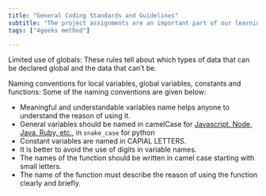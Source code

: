 ```yaml
---
title: "General Coding Standards and Guidelines"
subtitle: "The project assignments are an important part of our learning method, this lessons will show you what to expect and why the matter so much."
tags: ["4geeks method"]

---
```


Limited use of globals:
These rules tell about which types of data that can be declared global and the data that can’t be.

Naming conventions for local variables, global variables, constants and functions:
Some of the naming conventions are given below:
- Meaningful and understandable variables name helps anyone to understand the reason of using it.
- General variables should be named in camelCase for [Javascript, Node, Java, Ruby, etc.](https://en.wikipedia.org/wiki/Snake_case), in `snake_case` for python
- Constant variables are named in CAPIAL LETTERS.
- It is better to avoid the use of digits in variable names.
- The names of the function should be written in camel case starting with small letters.
- The name of the function must describe the reason of using the function clearly and briefly.

